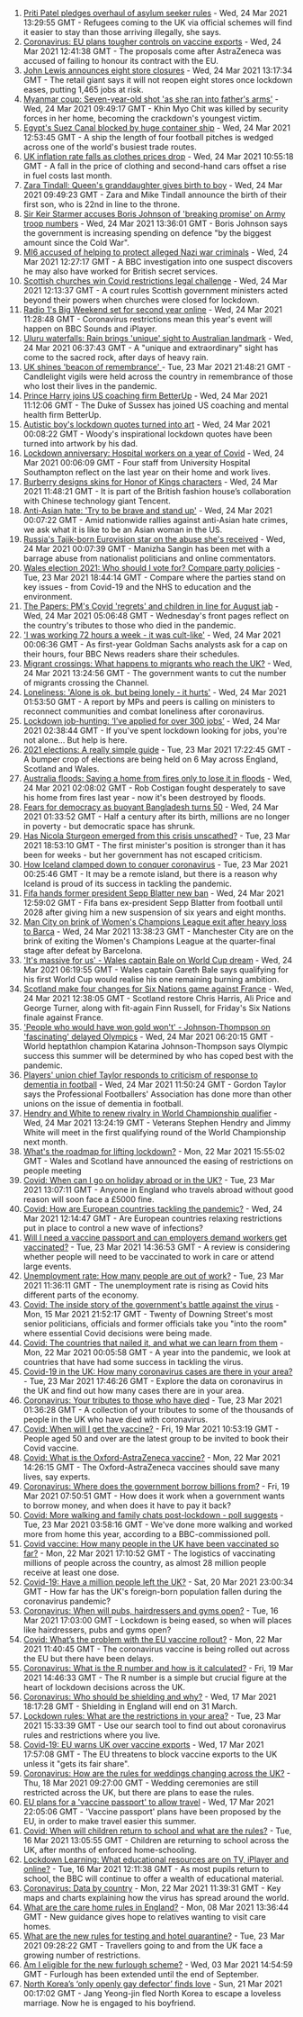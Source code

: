 1. [Priti Patel pledges overhaul of asylum seeker rules](https://www.bbc.co.uk/news/uk-politics-56500680) - Wed, 24 Mar 2021 13:29:55 GMT - Refugees coming to the UK via official schemes will find it easier to stay than those arriving illegally, she says.
2. [Coronavirus: EU plans tougher controls on vaccine exports](https://www.bbc.co.uk/news/world-europe-56509521) - Wed, 24 Mar 2021 12:41:38 GMT - The proposals come after AstraZeneca was accused of failing to honour its contract with the EU.
3. [John Lewis announces eight store closures](https://www.bbc.co.uk/news/business-56511374) - Wed, 24 Mar 2021 13:17:34 GMT - The retail giant says it will not reopen eight stores once lockdown eases, putting 1,465 jobs at risk.
4. [Myanmar coup: Seven-year-old shot 'as she ran into father's arms'](https://www.bbc.co.uk/news/world-asia-56501871) - Wed, 24 Mar 2021 09:49:17 GMT - Khin Myo Chit was killed by security forces in her home, becoming the crackdown's youngest victim.
5. [Egypt's Suez Canal blocked by huge container ship](https://www.bbc.co.uk/news/world-middle-east-56505413) - Wed, 24 Mar 2021 12:53:45 GMT - A ship the length of four football pitches is wedged across one of the world's busiest trade routes.
6. [UK inflation rate falls as clothes prices drop](https://www.bbc.co.uk/news/business-56502286) - Wed, 24 Mar 2021 10:55:18 GMT - A fall in the price of clothing and second-hand cars offset a rise in fuel costs last month.
7. [Zara Tindall: Queen's granddaughter gives birth to boy](https://www.bbc.co.uk/news/uk-56507098) - Wed, 24 Mar 2021 09:49:23 GMT - Zara and Mike Tindall announce the birth of their first son, who is 22nd in line to the throne.
8. [Sir Keir Starmer accuses Boris Johnson of 'breaking promise' on Army troop numbers](https://www.bbc.co.uk/news/uk-politics-56511217) - Wed, 24 Mar 2021 13:36:01 GMT - Boris Johnson says the government is increasing spending on defence "by the biggest amount since the Cold War".
9. [MI6 accused of helping to protect alleged Nazi war criminals](https://www.bbc.co.uk/news/uk-56484655) - Wed, 24 Mar 2021 12:27:17 GMT - A BBC investigation into one suspect discovers he may also have worked for British secret services.
10. [Scottish churches win Covid restrictions legal challenge](https://www.bbc.co.uk/news/uk-scotland-56511585) - Wed, 24 Mar 2021 12:13:37 GMT - A court rules Scottish government ministers acted beyond their powers when churches were closed for lockdown.
11. [Radio 1's Big Weekend set for second year online](https://www.bbc.co.uk/news/newsbeat-56509869) - Wed, 24 Mar 2021 11:28:48 GMT - Coronavirus restrictions mean this year's event will happen on BBC Sounds and iPlayer.
12. [Uluru waterfalls: Rain brings 'unique' sight to Australian landmark](https://www.bbc.co.uk/news/world-australia-56506799) - Wed, 24 Mar 2021 06:37:43 GMT - A "unique and extraordinary" sight has come to the sacred rock, after days of heavy rain.
13. [UK shines 'beacon of remembrance' ](https://www.bbc.co.uk/news/uk-56505153) - Tue, 23 Mar 2021 21:48:21 GMT - Candlelight vigils were held across the country in remembrance of those who lost their lives in the pandemic.
14. [Prince Harry joins US coaching firm BetterUp](https://www.bbc.co.uk/news/world-56510583) - Wed, 24 Mar 2021 11:12:06 GMT - The Duke of Sussex has joined US coaching and mental health firm BetterUp.
15. [Autistic boy's lockdown quotes turned into art](https://www.bbc.co.uk/news/uk-england-london-56447846) - Wed, 24 Mar 2021 00:08:22 GMT - Woody's inspirational lockdown quotes have been turned into artwork by his dad.
16. [Lockdown anniversary: Hospital workers on a year of Covid](https://www.bbc.co.uk/news/health-56450961) - Wed, 24 Mar 2021 00:06:09 GMT - Four staff from University Hospital Southampton reflect on the last year on their home and work lives.
17. [Burberry designs skins for Honor of Kings characters](https://www.bbc.co.uk/news/technology-56511343) - Wed, 24 Mar 2021 11:48:21 GMT - It is part of the British fashion house’s collaboration with Chinese technology giant Tencent.
18. [Anti-Asian hate: 'Try to be brave and stand up'](https://www.bbc.co.uk/news/world-us-canada-56501642) - Wed, 24 Mar 2021 00:07:22 GMT - Amid nationwide rallies against anti-Asian hate crimes, we ask what it is like to be an Asian woman in the US.
19. [Russia's Tajik-born Eurovision star on the abuse she's received](https://www.bbc.co.uk/news/world-europe-56501561) - Wed, 24 Mar 2021 00:07:39 GMT - Manizha Sangin has been met with a barrage abuse from nationalist politicians and online commentators.
20. [Wales election 2021: Who should I vote for? Compare party policies](https://www.bbc.co.uk/news/uk-wales-politics-56499726) - Tue, 23 Mar 2021 18:44:14 GMT - Compare where the parties stand on key issues - from Covid-19 and the NHS to education and the environment.
21. [The Papers: PM's Covid 'regrets' and children in line for August jab](https://www.bbc.co.uk/news/blogs-the-papers-56505183) - Wed, 24 Mar 2021 05:06:48 GMT - Wednesday's front pages reflect on the country's tributes to those who died in the pandemic.
22. ['I was working 72 hours a week - it was cult-like'](https://www.bbc.co.uk/news/business-56496883) - Wed, 24 Mar 2021 00:06:36 GMT - As first-year Goldman Sachs analysts ask for a cap on their hours, four BBC News readers share their schedules.
23. [Migrant crossings: What happens to migrants who reach the UK?](https://www.bbc.co.uk/news/explainers-53734793) - Wed, 24 Mar 2021 13:24:56 GMT - The government wants to cut the number of migrants crossing the Channel.
24. [Loneliness: 'Alone is ok, but being lonely - it hurts'](https://www.bbc.co.uk/news/uk-politics-56498227) - Wed, 24 Mar 2021 01:53:50 GMT - A report by MPs and peers is calling on ministers to reconnect communities and combat loneliness after coronavirus.
25. [Lockdown job-hunting: ‘I’ve applied for over 300 jobs’](https://www.bbc.co.uk/news/newsbeat-56417334) - Wed, 24 Mar 2021 02:38:44 GMT - If you've spent lockdown looking for jobs, you're not alone... But help is here.
26. [2021 elections: A really simple guide](https://www.bbc.co.uk/news/uk-politics-56286643) - Tue, 23 Mar 2021 17:22:45 GMT - A bumper crop of elections are being held on 6 May across England, Scotland and Wales.
27. [Australia floods: Saving a home from fires only to lose it in floods](https://www.bbc.co.uk/news/world-australia-56479546) - Wed, 24 Mar 2021 02:08:02 GMT - Rob Costigan fought desperately to save his home from fires last year - now it's been destroyed by floods.
28. [Fears for democracy as buoyant Bangladesh turns 50](https://www.bbc.co.uk/news/world-asia-56433279) - Wed, 24 Mar 2021 01:33:52 GMT - Half a century after its birth, millions are no longer in poverty - but democratic space has shrunk.
29. [Has Nicola Sturgeon emerged from this crisis unscathed?](https://www.bbc.co.uk/news/uk-scotland-56503158) - Tue, 23 Mar 2021 18:53:10 GMT - The first minister's position is stronger than it has been for weeks - but her government has not escaped criticism.
30. [How Iceland clamped down to conquer coronavirus](https://www.bbc.co.uk/news/world-europe-56412790) - Tue, 23 Mar 2021 00:25:46 GMT - It may be a remote island, but there is a reason why Iceland is proud of its success in tackling the pandemic.
31. [Fifa hands former president Sepp Blatter new ban](https://www.bbc.co.uk/sport/football/56508619) - Wed, 24 Mar 2021 12:59:02 GMT - Fifa bans ex-president Sepp Blatter from football until 2028 after giving him a new suspension of six years and eight months.
32. [Man City on brink of Women's Champions League exit after heavy loss to Barca](https://www.bbc.co.uk/sport/football/56501210) - Wed, 24 Mar 2021 13:38:23 GMT - Manchester City are on the brink of exiting the Women's Champions League at the quarter-final stage after defeat by Barcelona.
33. ['It's massive for us' - Wales captain Bale on World Cup dream](https://www.bbc.co.uk/sport/football/56499759) - Wed, 24 Mar 2021 06:19:55 GMT - Wales captain Gareth Bale says qualifying for his first World Cup would realise his one remaining burning ambition.
34. [Scotland make four changes for Six Nations game against France](https://www.bbc.co.uk/sport/rugby-union/56510973) - Wed, 24 Mar 2021 12:38:05 GMT - Scotland restore Chris Harris, Ali Price and George Turner, along with fit-again Finn Russell, for Friday's Six Nations finale against France.
35. ['People who would have won gold won't' - Johnson-Thompson on 'fascinating' delayed Olympics](https://www.bbc.co.uk/sport/athletics/56487854) - Wed, 24 Mar 2021 06:20:15 GMT - World heptathlon champion Katarina Johnson-Thompson says Olympic success this summer will be determined by who has coped best with the pandemic.
36. [Players' union chief Taylor responds to criticism of response to dementia in football](https://www.bbc.co.uk/sport/football/56502170) - Wed, 24 Mar 2021 11:50:24 GMT - Gordon Taylor says the Professional Footballers' Association has done more than other unions on the issue of dementia in football.
37. [Hendry and White to renew rivalry in World Championship qualifier](https://www.bbc.co.uk/sport/snooker/56507475) - Wed, 24 Mar 2021 13:24:19 GMT - Veterans Stephen Hendry and Jimmy White will meet in the first qualifying round of the World Championship next month.
38. [What's the roadmap for lifting lockdown?](https://www.bbc.co.uk/news/explainers-52530518) - Mon, 22 Mar 2021 15:55:02 GMT - Wales and Scotland have announced the easing of restrictions on people meeting
39. [Covid: When can I go on holiday abroad or in the UK?](https://www.bbc.co.uk/news/explainers-52646738) - Tue, 23 Mar 2021 13:07:11 GMT - Anyone in England who travels abroad without good reason will soon face a £5000 fine.
40. [Covid: How are European countries tackling the pandemic?](https://www.bbc.co.uk/news/explainers-53640249) - Wed, 24 Mar 2021 12:14:47 GMT - Are European countries relaxing restrictions put in place to control a new wave of infections?
41. [Will I need a vaccine passport and can employers demand workers get vaccinated?](https://www.bbc.co.uk/news/explainers-55718553) - Tue, 23 Mar 2021 14:36:53 GMT - A review is considering whether people will need to be vaccinated to work in care or attend large events.
42. [Unemployment rate: How many people are out of work?](https://www.bbc.co.uk/news/business-52660591) - Tue, 23 Mar 2021 11:36:11 GMT - The unemployment rate is rising as Covid hits different parts of the economy.
43. [Covid: The inside story of the government's battle against the virus](https://www.bbc.co.uk/news/uk-politics-56361599) - Mon, 15 Mar 2021 21:52:17 GMT - Twenty of Downing Street's most senior politicians, officials and former officials take you "into the room" where essential Covid decisions were being made.
44. [Covid: The countries that nailed it, and what we can learn from them](https://www.bbc.co.uk/news/uk-56455030) - Mon, 22 Mar 2021 00:05:58 GMT - A year into the pandemic, we look at countries that have had some success in tackling the virus.
45. [Covid-19 in the UK: How many coronavirus cases are there in your area?](https://www.bbc.co.uk/news/uk-51768274) - Tue, 23 Mar 2021 17:46:26 GMT - Explore the data on coronavirus in the UK and find out how many cases there are in your area.
46. [Coronavirus: Your tributes to those who have died](https://www.bbc.co.uk/news/uk-52676411) - Tue, 23 Mar 2021 01:36:28 GMT - A collection of your tributes to some of the thousands of people in the UK who have died with coronavirus.
47. [Covid: When will I get the vaccine?](https://www.bbc.co.uk/news/health-55045639) - Fri, 19 Mar 2021 10:53:19 GMT - People aged 50 and over are the latest group to be invited to book their Covid vaccine.
48. [Covid: What is the Oxford-AstraZeneca vaccine?](https://www.bbc.co.uk/news/health-55302595) - Mon, 22 Mar 2021 14:26:15 GMT - The Oxford-AstraZeneca vaccines should save many lives, say experts.
49. [Coronavirus: Where does the government borrow billions from?](https://www.bbc.co.uk/news/business-50504151) - Fri, 19 Mar 2021 07:50:51 GMT - How does it work when a government wants to borrow money, and when does it have to pay it back?
50. [Covid: More walking and family chats post-lockdown - poll suggests](https://www.bbc.co.uk/news/uk-56490823) - Tue, 23 Mar 2021 03:58:16 GMT - We've done more walking and worked more from home this year, according to a BBC-commissioned poll.
51. [Covid vaccine: How many people in the UK have been vaccinated so far?](https://www.bbc.co.uk/news/health-55274833) - Mon, 22 Mar 2021 17:10:52 GMT - The logistics of vaccinating millions of people across the country, as almost 28 million people receive at least one dose.
52. [Covid-19: Have a million people left the UK?](https://www.bbc.co.uk/news/uk-56435100) - Sat, 20 Mar 2021 23:00:34 GMT - How far has the UK's foreign-born population fallen during the coronavirus pandemic?
53. [Coronavirus: When will pubs, hairdressers and gyms open?](https://www.bbc.co.uk/news/explainers-53349989) - Tue, 16 Mar 2021 17:03:00 GMT - Lockdown is being eased, so when will places like hairdressers, pubs and gyms open?
54. [Covid: What’s the problem with the EU vaccine rollout?](https://www.bbc.co.uk/news/explainers-52380823) - Mon, 22 Mar 2021 11:40:45 GMT - The coronavirus vaccine is being rolled out across the EU but there have been delays.
55. [Coronavirus: What is the R number and how is it calculated?](https://www.bbc.co.uk/news/health-52473523) - Fri, 19 Mar 2021 14:46:33 GMT - The R number is a simple but crucial figure at the heart of lockdown decisions across the UK.
56. [Coronavirus: Who should be shielding and why?](https://www.bbc.co.uk/news/health-51997151) - Wed, 17 Mar 2021 18:17:28 GMT - Shielding in England will end on 31 March.
57. [Lockdown rules: What are the restrictions in your area?](https://www.bbc.co.uk/news/uk-54373904) - Tue, 23 Mar 2021 15:33:39 GMT - Use our search tool to find out about coronavirus rules and restrictions where you live.
58. [Covid-19: EU warns UK over vaccine exports](https://www.bbc.co.uk/news/45877605) - Wed, 17 Mar 2021 17:57:08 GMT - The EU threatens to block vaccine exports to the UK unless it "gets its fair share".
59. [Coronavirus: How are the rules for weddings changing across the UK?](https://www.bbc.co.uk/news/explainers-52811509) - Thu, 18 Mar 2021 09:27:00 GMT - Wedding ceremonies are still restricted across the UK, but there are plans to ease the rules.
60. [EU plans for a 'vaccine passport' to allow travel](https://www.bbc.co.uk/news/world-europe-56436910) - Wed, 17 Mar 2021 22:05:06 GMT - 'Vaccine passport' plans have been proposed by the EU, in order to make travel easier this summer.
61. [Covid: When will children return to school and what are the rules?](https://www.bbc.co.uk/news/education-51643556) - Tue, 16 Mar 2021 13:05:55 GMT - Children are returning to school across the UK, after months of enforced home-schooling.
62. [Lockdown Learning: What educational resources are on TV, iPlayer and online?](https://www.bbc.co.uk/news/education-55591821) - Tue, 16 Mar 2021 12:11:38 GMT - As most pupils return to school, the BBC will continue to offer a wealth of educational material.
63. [Coronavirus: Data by country](https://www.bbc.co.uk/news/world-51235105) - Mon, 22 Mar 2021 11:39:31 GMT - Key maps and charts explaining how the virus has spread around the world.
64. [What are the care home rules in England?](https://www.bbc.co.uk/news/explainers-53503712) - Mon, 08 Mar 2021 13:36:44 GMT - New guidance gives hope to relatives wanting to visit care homes.
65. [What are the new rules for testing and hotel quarantine?](https://www.bbc.co.uk/news/explainers-52544307) - Tue, 23 Mar 2021 09:28:22 GMT - Travellers going to and from the UK face a growing number of restrictions.
66. [Am I eligible for the new furlough scheme?](https://www.bbc.co.uk/news/explainers-52135342) - Wed, 03 Mar 2021 14:54:59 GMT - Furlough has been extended until the end of September.
67. [North Korea’s ‘only openly gay defector’ finds love](https://www.bbc.co.uk/news/world-asia-56323825) - Sun, 21 Mar 2021 00:17:02 GMT - Jang Yeong-jin fled North Korea to escape a loveless marriage. Now he is engaged to his boyfriend.
